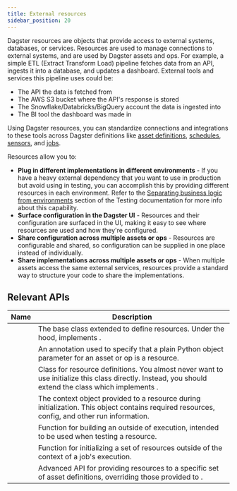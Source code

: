 ```yaml
---
title: External resources
sidebar_position: 20
---
```


Dagster resources are objects that provide access to external systems, databases, or services. Resources are used to manage connections to external systems, and are used by Dagster assets and ops. For example, a simple ETL (Extract Transform Load) pipeline fetches data from an API, ingests it into a database, and updates a dashboard. External tools and services this pipeline uses could be:

- The API the data is fetched from
- The AWS S3 bucket where the API's response is stored
- The Snowflake/Databricks/BigQuery account the data is ingested into
- The BI tool the dashboard was made in

Using Dagster resources, you can standardize connections and integrations to these tools across Dagster definitions like [asset definitions](/guides/build/assets), [schedules](/guides/automate/schedules), [sensors](/guides/automate/sensors), and [jobs](/guides/build/assets/asset-jobs).

Resources allow you to:

- **Plug in different implementations in different environments** - If you have a heavy external dependency that you want to use in production but avoid using in testing, you can accomplish this by providing different resources in each environment. Refer to the [Separating business logic from environments](/todo) section of the Testing documentation for more info about this capability.
- **Surface configuration in the Dagster UI** - Resources and their configuration are surfaced in the UI, making it easy to see where resources are used and how they're configured.
- **Share configuration across multiple assets or ops** - Resources are configurable and shared, so configuration can be supplied in one place instead of individually.
- **Share implementations across multiple assets or ops** - When multiple assets access the same external services, resources provide a standard way to structure your code to share the implementations.

## Relevant APIs

| Name                                             | Description                                                                                                                                                                                                                             |
| ------------------------------------------------ | --------------------------------------------------------------------------------------------------------------------------------------------------------------------------------------------------------------------------------------- |
| <PyObject section="resources" object="dagster.ConfigurableResource"/>        | The base class extended to define resources. Under the hood, implements <PyObject section="resources" object="dagster.ResourceDefinition" />.                                                                                                                       |
| <PyObject object="ResourceParam"/>               | An annotation used to specify that a plain Python object parameter for an asset or op is a resource.                                                                                                                                    |
| <PyObject section="resources" object="dagster.ResourceDefinition" />         | Class for resource definitions. You almost never want to use initialize this class directly. Instead, you should extend the <PyObject object="ConfigurableResource" /> class which implements <PyObject object="ResourceDefinition" />. |
| <PyObject object="InitResourceContext"/>         | The context object provided to a resource during initialization. This object contains required resources, config, and other run information.                                                                                            |
| <PyObject object="build_init_resource_context"/> | Function for building an <PyObject object="InitResourceContext"/> outside of execution, intended to be used when testing a resource.                                                                                                    |
| <PyObject object="build_resources"/>             | Function for initializing a set of resources outside of the context of a job's execution.                                                                                                                                               |
| <PyObject object="with_resources"/>              | Advanced API for providing resources to a specific set of asset definitions, overriding those provided to <PyObject object="Definitions"/>.    
